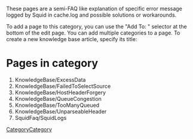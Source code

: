 These pages are a semi-FAQ like explanation of specific error message
logged by Squid in cache.log and possible solutions or workarounds.

To add a page to this category, you can use the "Add To: " selector at
the bottom of the edit page. You can add multiple categories to a page.
To create a new knowledge base article, specify its title:

# Pages in category

1.  KnowledgeBase/ExcessData
2.  KnowledgeBase/FailedToSelectSource
3.  KnowledgeBase/HostHeaderForgery
4.  KnowledgeBase/QueueCongestion
5.  KnowledgeBase/TooManyQueued
6.  KnowledgeBase/UnparseableHeader
7.  SquidFaq/SquidLogs

[CategoryCategory](https://wiki.squid-cache.org/CategoryErrorMessages/CategoryCategory#)
